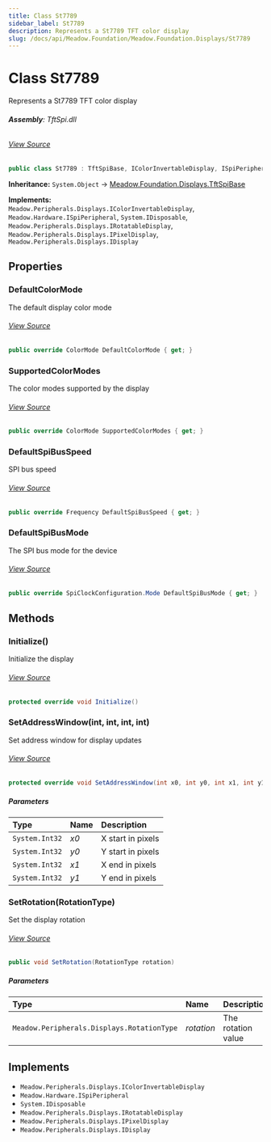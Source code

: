 ```yaml
---
title: Class St7789
sidebar_label: St7789
description: Represents a St7789 TFT color display
slug: /docs/api/Meadow.Foundation/Meadow.Foundation.Displays/St7789
---
```

# Class St7789
Represents a St7789 TFT color display

###### **Assembly**: TftSpi.dll
###### [View Source](https://github.com/WildernessLabs/Meadow.Foundation.git/blob/develop/Source/Meadow.Foundation.Peripherals/Displays.TftSpi/Driver/Drivers/St7789.cs#L10)
```csharp title="Declaration"
public class St7789 : TftSpiBase, IColorInvertableDisplay, ISpiPeripheral, IDisposable, IRotatableDisplay, IPixelDisplay, IDisplay
```
**Inheritance:** `System.Object` -> [Meadow.Foundation.Displays.TftSpiBase](../Meadow.Foundation.Displays/TftSpiBase)

**Implements:**  
`Meadow.Peripherals.Displays.IColorInvertableDisplay`, `Meadow.Hardware.ISpiPeripheral`, `System.IDisposable`, `Meadow.Peripherals.Displays.IRotatableDisplay`, `Meadow.Peripherals.Displays.IPixelDisplay`, `Meadow.Peripherals.Displays.IDisplay`

## Properties
### DefaultColorMode
The default display color mode
###### [View Source](https://github.com/WildernessLabs/Meadow.Foundation.git/blob/develop/Source/Meadow.Foundation.Peripherals/Displays.TftSpi/Driver/Drivers/St7789.cs#L15)
```csharp title="Declaration"
public override ColorMode DefaultColorMode { get; }
```
### SupportedColorModes
The color modes supported by the display
###### [View Source](https://github.com/WildernessLabs/Meadow.Foundation.git/blob/develop/Source/Meadow.Foundation.Peripherals/Displays.TftSpi/Driver/Drivers/St7789.cs#L20)
```csharp title="Declaration"
public override ColorMode SupportedColorModes { get; }
```
### DefaultSpiBusSpeed
SPI bus speed
###### [View Source](https://github.com/WildernessLabs/Meadow.Foundation.git/blob/develop/Source/Meadow.Foundation.Peripherals/Displays.TftSpi/Driver/Drivers/St7789.cs#L25)
```csharp title="Declaration"
public override Frequency DefaultSpiBusSpeed { get; }
```
### DefaultSpiBusMode
The SPI bus mode for the device
###### [View Source](https://github.com/WildernessLabs/Meadow.Foundation.git/blob/develop/Source/Meadow.Foundation.Peripherals/Displays.TftSpi/Driver/Drivers/St7789.cs#L30)
```csharp title="Declaration"
public override SpiClockConfiguration.Mode DefaultSpiBusMode { get; }
```
## Methods
### Initialize()
Initialize the display
###### [View Source](https://github.com/WildernessLabs/Meadow.Foundation.git/blob/develop/Source/Meadow.Foundation.Peripherals/Displays.TftSpi/Driver/Drivers/St7789.cs#L76)
```csharp title="Declaration"
protected override void Initialize()
```
### SetAddressWindow(int, int, int, int)
Set address window for display updates
###### [View Source](https://github.com/WildernessLabs/Meadow.Foundation.git/blob/develop/Source/Meadow.Foundation.Peripherals/Displays.TftSpi/Driver/Drivers/St7789.cs#L149)
```csharp title="Declaration"
protected override void SetAddressWindow(int x0, int y0, int x1, int y1)
```

##### Parameters

| Type | Name | Description |
|:--- |:--- |:--- |
| `System.Int32` | *x0* | X start in pixels |
| `System.Int32` | *y0* | Y start in pixels |
| `System.Int32` | *x1* | X end in pixels |
| `System.Int32` | *y1* | Y end in pixels |

### SetRotation(RotationType)
Set the display rotation
###### [View Source](https://github.com/WildernessLabs/Meadow.Foundation.git/blob/develop/Source/Meadow.Foundation.Peripherals/Displays.TftSpi/Driver/Drivers/St7789.cs#L164)
```csharp title="Declaration"
public void SetRotation(RotationType rotation)
```

##### Parameters

| Type | Name | Description |
|:--- |:--- |:--- |
| `Meadow.Peripherals.Displays.RotationType` | *rotation* | The rotation value |


## Implements

* `Meadow.Peripherals.Displays.IColorInvertableDisplay`
* `Meadow.Hardware.ISpiPeripheral`
* `System.IDisposable`
* `Meadow.Peripherals.Displays.IRotatableDisplay`
* `Meadow.Peripherals.Displays.IPixelDisplay`
* `Meadow.Peripherals.Displays.IDisplay`
